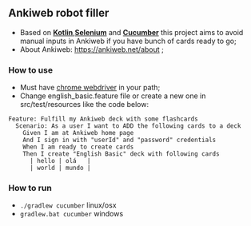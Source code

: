 ## Ankiweb robot filler

- Based on **[Kotlin](https://kotlinlang.org "Kotlin")**,**[Selenium](https://www.seleniumhq.org/ "Selenium")** and **[Cucumber](https://cucumber.io/ "Cucumber")** this project aims to avoid manual inputs in Ankiweb if you have bunch of cards ready to go;
- About Ankiweb: https://ankiweb.net/about ;


### How to use

- Must have [chrome webdriver](http://chromedriver.chromium.org/ "chrome webdriver") in your path;
- Change english_basic.feature file or create a new one in src/test/resources like the code below:
```
Feature: Fulfill my Ankiweb deck with some flashcards
  Scenario: As a user I want to ADD the following cards to a deck
    Given I am at Ankiweb home page
    And I sign in with "userId" and "password" credentials
    When I am ready to create cards
    Then I create "English Basic" deck with following cards
      | hello | olá   |
      | world | mundo |
```

### How to run

- ``./gradlew cucumber`` linux/osx
- ``gradlew.bat cucumber`` windows
